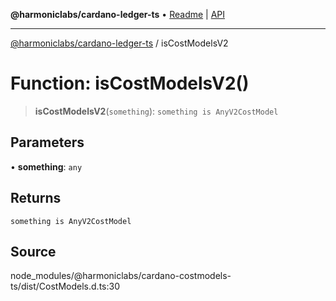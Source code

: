 **@harmoniclabs/cardano-ledger-ts** • [Readme](../Introduction.md) \| [API](../globals.md)

***

[@harmoniclabs/cardano-ledger-ts](../Introduction.md) / isCostModelsV2

# Function: isCostModelsV2()

> **isCostModelsV2**(`something`): `something is AnyV2CostModel`

## Parameters

• **something**: `any`

## Returns

`something is AnyV2CostModel`

## Source

node\_modules/@harmoniclabs/cardano-costmodels-ts/dist/CostModels.d.ts:30

